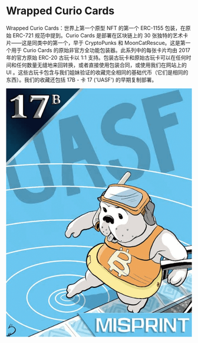 # Wrapped Curio Cards

Wrapped Curio Cards：世界上第一个原型 NFT 的第一个 ERC-1155 包装，在原始 ERC-721 规范中提到。Curio Cards 是部署在区块链上的 30 张独特的艺术卡片——这是同类中的第一个，早于 CryptoPunks 和 MoonCatRescue。这是第一个用于 Curio Cards 的原始非官方全功能包装器。此系列中的每张卡片均由 2017 年的官方原始 ERC-20 古玩卡以 1:1 支持。包装古玩卡和原始古玩卡可以在任何时间和任何数量无缝地来回转换，或者直接使用包装合同，或使用我们在网站上的 UI 。这些古玩卡包含与我们姐妹验证的收藏完全相同的基础代币（它们是相同的东西）。我们的收藏还包括 17B - 卡 17 ('UASF') 的早期复制部署。

![nft](unnamed.png)
